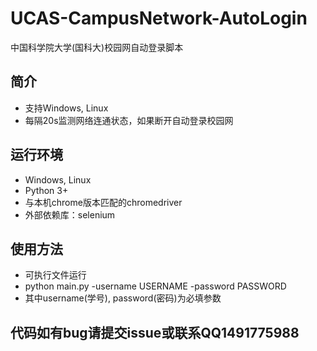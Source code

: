 # UCAS-CampusNetwork-AutoLogin
中国科学院大学(国科大)校园网自动登录脚本

## 简介
- 支持Windows, Linux
- 每隔20s监测网络连通状态，如果断开自动登录校园网
## 运行环境
- Windows, Linux
- Python 3+
- 与本机chrome版本匹配的chromedriver
- 外部依赖库：selenium
## 使用方法
- 可执行文件运行
- python main.py -username USERNAME -password PASSWORD
- 其中username(学号), password(密码)为必填参数

## 代码如有bug请提交issue或联系QQ1491775988
